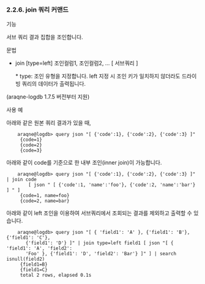 ### 2.2.6. join 쿼리 커맨드


기능

서브 쿼리 결과 집합을 조인합니다.

문법

* join [type=left] 조인컬럼1, 조인컬럼2, … [ 서브쿼리 ]

	\* type: 조인 유형을 지정합니다. left 지정 시 조인 키가 일치하지 않더라도 드라이빙 쿼리의 데이터가 출력됩니다.

 (araqne-logdb 1.7.5 버전부터 지원)

사용 예

아래와 같은 원본 쿼리 결과가 있을 때,

~~~
    araqne@logdb> query json "[ {'code':1}, {'code':2}, {'code':3} ]"
     {code=1}
     {code=2}
     {code=3}
~~~

아래와 같이 code를 기준으로 한 내부 조인(inner join)이 가능합니다.

~~~
    araqne@logdb> query json "[ {'code':1}, {'code':2}, {'code':3} ]" | join code 
        [ json " [ {'code':1, 'name':'foo'}, {'code':2, 'name':'bar'} ] " ]
     {code=1, name=foo}
     {code=2, name=bar}
~~~

아래와 같이 left 조인을 이용하여 서브쿼리에서 조회되는 결과를 제외하고 출력할 수 있습니다.

~~~
    araqne@logdb> query json "[ { 'field1': 'A' }, {'field1': 'B'}, {'field1': 'C'}, 
       {'field1': 'D'} ]" | join type=left field1 [ json "[ { 'field1': 'A', 'field2':
       'Foo' }, {'field1': 'D', 'field2': 'Bar'} ]" ] | search isnull(field2)
     {field1=B}
     {field1=C}
     total 2 rows, elapsed 0.1s
~~~


